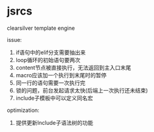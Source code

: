 jsrcs
=====

clearsilver template engine

issue:

1. if语句中的elif分支需要抽出来
2. loop循环的初始语句要两次
3. content节点被直接执行，无法返回到主入口末尾
4. macro应该加一个执行到末尾时的暂停
5. 同一行的语句需要一次执行完
6. 锁的问题，前台发起请求太快(后端上一次执行还未结束)
7. include子模板中可以定义同名宏

optimization:
1. 提供更新Include子语法树的功能

